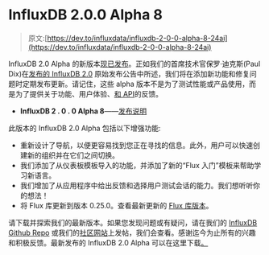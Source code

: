 # InfluxDB 2.0.0 Alpha 8

> 原文:[https://dev.to/influxdata/influxdb-2-0-0-alpha-8-24ai](https://dev.to/influxdata/influxdb-2-0-0-alpha-8-24ai)

InfluxDB 2.0 Alpha 的新版本[现已发布](https://portal.influxdata.com/downloads)。正如我们的首席技术官保罗·迪克斯(Paul Dix)在[发布的 InfluxDB 2.0](https://www.influxdata.com/blog/influxdb-2-0-alpha-release-and-the-road-ahead/) 原始发布公告中所述，我们将在添加新功能和修复问题时定期发布更新。请记住，这些 alpha 版本不是为了测试性能或产品使用，而是为了提供关于功能、用户体验、[和 API](https://github.com/influxdata/influxdb/blob/master/http/swagger.yml)的反馈。

*   **InfluxDB 2 . 0 . 0 Alpha 8**——[发布说明](https://github.com/influxdata/influxdb/blob/v2.0.0-alpha.8/CHANGELOG.md)

此版本的 InfluxDB 2.0 Alpha 包括以下增强功能:

*   重新设计了导航，以便更容易找到您正在寻找的信息。此外，用户可以快速创建新的组织并在它们之间切换。
*   我们添加了从仪表板模板导入的功能，并添加了新的“Flux 入门”模板来帮助学习新语言。
*   我们增加了从应用程序中给出反馈和选择用户测试会话的能力。我们想听听你的想法！
*   将 Flux 库更新到版本 0.25.0。查看最新更新的 [Flux 库版本](https://github.com/influxdata/flux/releases/tag/v0.25.0)。

请下载并探索我们的最新版本。如果您发现问题或有疑问，请在我们的 [InfluxDB Github Repo](https://github.com/influxdata/influxdb/issues) 或我们的[社区网站](https://community.influxdata.com/c/influxdb2)上发帖，我们会查看。感谢迄今为止所有的兴趣和积极反馈。最新发布的 InfluxDB 2.0 Alpha 可以在这里下载[。](https://portal.influxdata.com/downloads)
